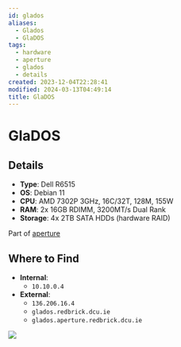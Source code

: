 ```yaml
---
id: glados
aliases:
  - Glados
  - GlaDOS
tags:
  - hardware
  - aperture
  - glados
  - details
created: 2023-12-04T22:28:41
modified: 2024-03-13T04:49:14
title: GlaDOS
---
```


# GlaDOS

## Details

- **Type**: Dell R6515
- **OS**: Debian 11
- **CPU**: AMD 7302P 3GHz, 16C/32T, 128M, 155W
- **RAM**: 2x 16GB RDIMM, 3200MT/s Dual Rank
- **Storage**: 4x 2TB SATA HDDs (hardware RAID)

Part of [aperture](index.md)

## Where to Find

- **Internal**:
	- `10.10.0.4`
- **External**:
	- `136.206.16.4`
	- `glados.redbrick.dcu.ie`
	- `glados.aperture.redbrick.dcu.ie`

![](../../res/glados.png)
